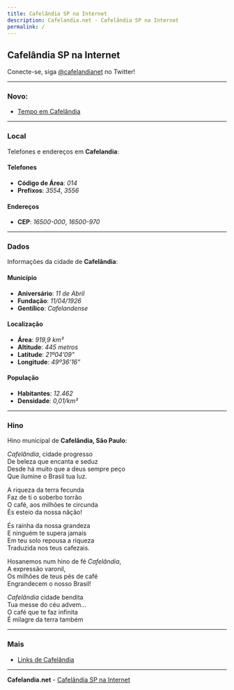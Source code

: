 ```yaml
---
title: Cafelândia SP na Internet
description: Cafelandia.net - Cafelândia SP na Internet
permalink: /
---
```


## Cafelândia SP na Internet

Conecte-se, siga <a rel="noopener" target="_blank" href="https://twitter.com/cafelandianet">@cafelandianet</a> no Twitter!

---

### Novo:

- [Tempo em Cafelândia](https://www.cafelandia.net/tempo/)

---

### Local
Telefones e endereços em __Cafelandia__:

#### Telefones
- __Código de Área__: _014_
- __Prefixos__: _3554_, _3556_

#### Endereços
- __CEP__: _16500-000_, _16500-970_

---

### Dados
Informações da cidade de __Cafelândia__:

#### Município
- __Aniversário__: _11 de Abril_
- __Fundação__: _11/04/1926_
- __Gentílico__: _Cafelandense_

#### Localização
- __Área__: _919,9 km²_
- __Altitude__: _445 metros_
- __Latitude__: _21º04’09”_
- __Longitude__: _49º36’16”_

#### População
- __Habitantes__: _12.462_
- __Densidade__: _0,01/km²_

---

### Hino
Hino municipal de __Cafelândia, São Paulo__:

_Cafelândia_, cidade progresso  
De beleza que encanta e seduz  
Desde há muito que a deus sempre peço  
Que ilumine o Brasil tua luz.

A riqueza da terra fecunda  
Faz de ti o soberbo torrão  
O café, aos milhões te circunda  
És esteio da nossa nãção!

És rainha da nossa grandeza  
E ninguém te supera jamais  
Em teu solo repousa a riqueza  
Traduzida nos teus cafezais.

Hosanemos num hino de fé _Cafelândia_,  
A expressão varonil,  
Os milhões de teus pés de café  
Engrandecem o nosso Brasil!

_Cafelândia_ cidade bendita  
Tua messe do céu advem…  
O café que te faz infinita  
É milagre da terra também

---

### Mais

- [Links de Cafelândia](https://www.cafelandia.net/links/)

---

__Cafelandia.net__ - [Cafelândia SP na Internet](https://www.cafelandia.net/)
